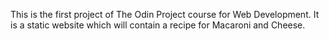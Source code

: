 This is the first project of The Odin Project course for Web Development.
It is a static website which will contain a recipe for Macaroni and Cheese.